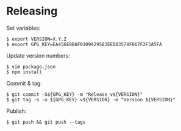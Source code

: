 # Releasing

Set variables:

    $ export VERSION=X.Y.Z
    $ export GPG_KEY=EA456E8BAF0109429583EED83578F667F2F3A5FA

Update version numbers:

    $ vim package.json
    $ npm install

Commit & tag:

    $ git commit -S${GPG_KEY} -m "Release v${VERSION}"
    $ git tag -s -u ${GPG_KEY} v${VERSION} -m "Version ${VERSION}"

Publish:

    $ git push && git push --tags
